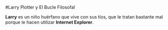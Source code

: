 #Larry Plotter y El Bucle Filosofal

**Larry** es un niño huérfano que vive con sus tíos,
que le tratan bastante mal porque le hacen utilizar **Internet Explorer**.

